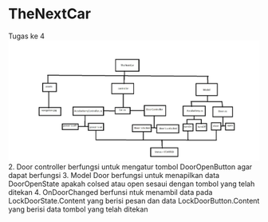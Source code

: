 # TheNextCar
Tugas ke 4
![alt text](https://github.com/AkbarDes808/TheNextCar/blob/main/DiacgramClass.JPG)
2. Door controller berfungsi untuk mengatur tombol DoorOpenButton agar dapat berfungsi
3. Model Door berfungsi untuk menapilkan data DoorOpenState apakah colsed atau open sesaui dengan tombol yang telah ditekan
4. OnDoorChanged berfunsi ntuk menambil data pada LockDoorState.Content yang berisi pesan dan data LockDoorButton.Content yang berisi data tombol yang telah ditekan
